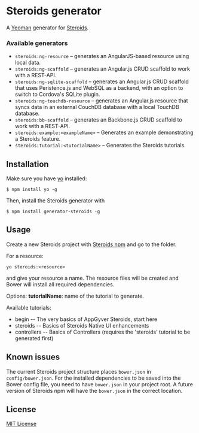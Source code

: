# Steroids generator

A [Yeoman](http://yeoman.io) generator for [Steroids](https://github.com/appgyver/steroids).

### Available generators

* `steroids:ng-resource` – generates an AngularJS-based resource using local data.
* `steroids:ng-scaffold` – generates an Angular.js CRUD scaffold to work with a REST-API.
* `steroids:ng-sqlite-scaffold` – generates an Angular.js CRUD scaffold that uses Peristence.js and WebSQL as a backend, with an option to switch to Cordova's SQLite plugin.
* `steroids:ng-touchdb-resource` – generates an Angular.js resource that syncs data in an external CouchDB database with a local TouchDB database.
* `steroids:bb-scaffold` – generates an Backbone.js CRUD scaffold to work with a REST-API.
* `steroids:example:<exampleName>` – Generates an example demonstrating a Steroids feature.
* `steroids:tutorial:<tutorialName>` – Generates the Steroids tutorials.

## Installation

Make sure you have [yo](https://github.com/yeoman/yo) installed:

```
$ npm install yo -g
```

Then, install the Steroids generator with

```
$ npm install generator-steroids -g
```

## Usage

Create a new Steroids project with [Steroids npm](https://github.com/appgyver/steroids) and go to the folder. 

For a resource:

```
yo steroids:<resource>
```

and give your resource a name. The resource files will be created and Bower will install all required dependencies.


Options:
__tutorialName__: name of the tutorial to generate.

Available tutorials:
* begin -- The very basics of AppGyver Steroids, start here
* steroids -- Basics of Steroids Native UI enhancements
* controllers -- Basics of Controllers (requires the 'steroids' tutorial to be generated first)

## Known issues

The current Steroids project structure places `bower.json` in `config/bower.json`. For the installed dependencies to be saved into the Bower config file, you need to have `bower.json` in your project root. A future version of Steroids npm will have the `bower.json` in the correct location.

## License

[MIT License](http://en.wikipedia.org/wiki/MIT_License)
